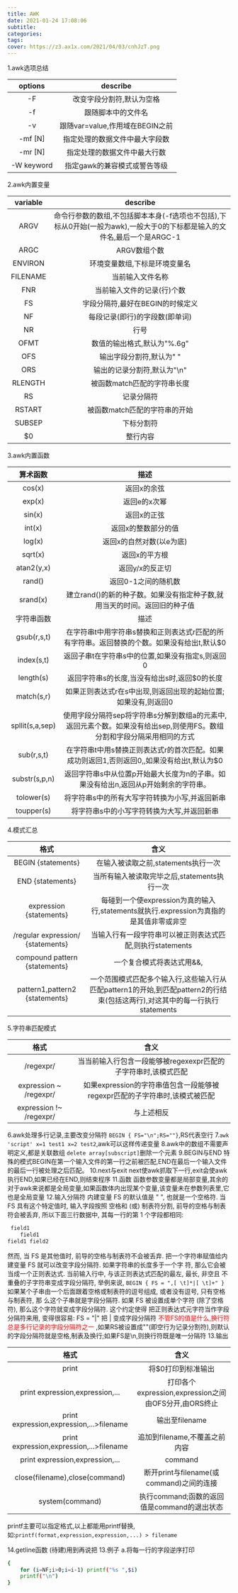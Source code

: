 ```yaml
---
title: AWK
date: 2021-01-24 17:08:06
subtitle:
categories:
tags:
cover: https://z3.ax1x.com/2021/04/03/cnhJzT.png
---
```

1.awk选项总结

|options|describe
|:-:|:-:|
|-F|改变字段分割符,默认为空格|
|-f|跟随脚本中的文件名|
|-v|跟随var=value,作用域在BEGIN之前|
|-mf [N]|指定处理的数据文件中最大字段数|
|-mr [N]|指定处理的数据文件中最大行数|
|-W keyword|指定gawk的兼容模式或警告等级|

2.awk内置变量

|variable|describe|
|:-:|:-:|
|ARGV|命令行参数的数组,不包括脚本本身(-f选项也不包括),下标从0开始(一般为awk),一般大于0的下标都是输入的文件名,最后一个是ARGC-1|
|ARGC|ARGV数组个数|
|ENVIRON|环境变量数组,下标是环境变量名|
|FILENAME|当前输入文件名称|
|FNR|当前输入文件的记录(行)个数|
|FS|字段分隔符,最好在BEGIN的时候定义|
|NF|每段记录(即行)的字段数(即单词)|
|NR|行号|
|OFMT|数值的输出格式,默认为"%.6g"|
|OFS|输出字段分割符,默认为" "|
|ORS|输出的记录分割符,默认为"\n"|
|RLENGTH|被函数match匹配的字符串长度|
|RS|记录分隔符|
|RSTART|被函数match匹配的字符串的开始|
|SUBSEP|下标分割符|
|$0|整行内容|

3.awk内置函数

|算术函数|描述|
|:-:|:-:|
|cos(x)|返回x的余弦|
|exp(x)|返回e的x次幂|
|sin(x)|返回x的正弦|
|int(x)|返回x的整数部分的值|
|log(x)|返回x的自然对数(以e为底)|
|sqrt(x)|返回x的平方根|
|atan2(y,x)|返回y/x的反正切|
|rand()|返回0-1之间的随机数|
|srand(x)|建立rand()的新的种子数。如果没有指定种子数,就用当天的时间。返回旧的种子值|
|字符串函数|描述|
|gsub(r,s,t)|在字符串t中用字符串s替换和正则表达式r匹配的所有字符串。返回替换的个数。如果没有给出t,默认$0|
|index(s,t)|返回子串t在字符串s中的位置,如果没有指定s,则返回0|
|length(s)|返回字符串s的长度,当没有给出s时,返回$0的长度|
|match(s,r)|如果正则表达式r在s中出现,则返回出现的起始位置;如果没有,则返回0|
|spllit(s,a,sep)|使用字段分隔符sep将字符串s分解到数组a的元素中,返回元素个数。如果没有给出sep,则使用FS。数组分割和字段分隔采用相同的方式|
|sub(r,s,t)|在字符串t中用s替换正则表达式r的首次匹配。如果成功则返回1,否则返回0,,如果没有给出t,默认为$0|
|substr(s,p,n)|返回字符串s中从位置p开始最大长度为n的子串。如果没有给出n,返回从p开始剩余的字符串。|
|tolower(s)|将字符串s中的所有大写字符转换为小写,并返回新串|
|toupper(s)|将字符串s中的小写字符转换为大写,并返回新串|

4.模式汇总

|格式|含义|
|:-:|:-:|
|BEGIN {statements}|在输入被读取之前,statements执行一次|
|END {statements}|当所有输入被读取完毕之后,statements执行一次|
|expression {statements}|每碰到一个使expression为真的输入行,statements就执行.expression为真指的是其值非零或非空|
|/regular expression/ {statements}|当输入行有一段字符串可以被正则表达式匹配,则执行statements|
|compound pattern {statements}|一个复合模式将表达式用&&,||,!,以及括号组合起来;当复合模式为真时,statements执行|
|pattern1,pattern2 {statements}|一个范围模式匹配多个输入行,这些输入行从匹配pattern1的开始,到匹配pattern2的行结束(包括这两行),对这其中的每一行执行statements|

5.字符串匹配模式

|格式|含义|
|:-:|:-:|
|/regexpr/|当当前输入行包含一段能够被regexexpr匹配的子字符串时,该模式匹配|
|expression ~ /regexpr/|如果expression的字符串值包含一段能够被regexpr匹配的子字符串时,该模式被匹配|
|expression !~ /regexpr/|与上述相反|

6.awk处理多行记录,主要改变分隔符
`BEGIN { FS="\n";RS=""}`,RS代表空行
7.`awk 'script' x=1 test1 x=2 test2`,awk可以这样传递变量
8.awk中的数组不需要声明定义,都是关联数组
`delete array[subscript]`删除一个元素
9.BEGIN与END
特殊的模式BEGIN在第一个输入文件的第一行之前被匹配,END在最后一个输入文件的最后一行被处理之后匹配。
10.next与exit
next使awk抓取下一行,exit会使awk执行END,如果已经在END,则结束程序
11.函数
函数参数变量都是局部变量,其余的对于awk来说都是全局变量,如果函数体内出现某个变量,该变量未在参数列表里,它也是全局变量
12.输入分隔符
内建变量 FS 的默认值是 " ", 也就是一个空格符. 当 FS 具有这个特定值时, 输入字段按照 空格和 (或) 制表符分割, 前导的空格与制表符会被丢弃, 所以下面三行数据中, 其每一行的第 1 个字段都相同:
```bash
 field1
 	field1
field1 field2
```
然而, 当 FS 是其他值时, 前导的空格与制表符不会被丢弃.  把一个字符串赋值给内建变量 FS 就可以改变字段分隔符. 如果字符串的长度多于一个字 符, 那么它会被当成一个正则表达式. 当前输入行中, 与该正则表达式匹配的最左, 最长, 非空且
不重叠的子字符串变成字段分隔符, 举例来说,
`BEGIN { FS = ",[ \t]*|[ \t]+" }`
如果某个子串由一个后面跟着空格或制表符的逗号组成, 或者没有逗号, 只有空格与制表符, 那 么这个子串就是字段分隔符.  如果 FS 被设置成单个字符 (除了空格符), 那么这个字符就变成字段分隔符. 这个约定使得
把正则表达式元字符当作字段分隔符来用, 变得很容易:
FS = "|"
把 | 变成字段分隔符
<font color=#FF0000>不管FS的值是什么,换行符总是多行记录的字段分隔符之一 </font>,如果RS被设置成""(即空行为记录分割符),则默认的字段分隔符就是空格,制表及换行;如果FS是\n,则换行符既是唯一分隔符
13.输出

|格式|含义|
|:-:|:-:|
|print|将$0打印到标准输出|
|print expression,expression,...|打印各个expression,expression之间由OFS分开,由ORS终止|
|print expression,expression,...\>filename|输出至filename|
|print expression,expression,...\>filename|追加到filename,不覆盖之前内容|
|print expression,expression,... | command|输出作为命令command标准输入|
|close(filename),close(command)|断开print与filename(或command)之间的连接|
|system(command)|执行command;函数的返回值是command的退出状态|

printf主要可以指定格式,以上都能用printf替换,如:`printf(format,expression,expression,...) > filename`

14.getline函数
(待建)用到再说把
13.例子
a.将每一行的字段逆序打印
```bash
{
	for (i=NF;i>0;i=i-1) printf("%s ",$i)
	printf("\n")
}
```
